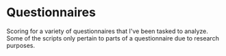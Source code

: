 # Questionnaires
Scoring for a variety of questionnaires that I've been tasked to analyze. Some of the scripts only pertain to parts 
of a questionnaire due to research purposes. 
